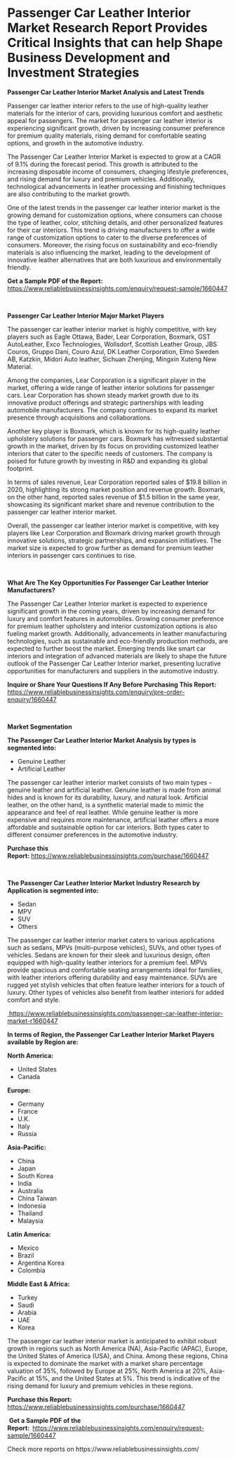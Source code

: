<p><h1>Passenger Car Leather Interior Market Research Report Provides Critical Insights that can help Shape Business Development and Investment Strategies</h1></p><p><strong>Passenger Car Leather Interior Market Analysis and Latest Trends</strong></p>
<p><p>Passenger car leather interior refers to the use of high-quality leather materials for the interior of cars, providing luxurious comfort and aesthetic appeal for passengers. The market for passenger car leather interior is experiencing significant growth, driven by increasing consumer preference for premium quality materials, rising demand for comfortable seating options, and growth in the automotive industry.</p><p>The Passenger Car Leather Interior Market is expected to grow at a CAGR of 9.1% during the forecast period. This growth is attributed to the increasing disposable income of consumers, changing lifestyle preferences, and rising demand for luxury and premium vehicles. Additionally, technological advancements in leather processing and finishing techniques are also contributing to the market growth.</p><p>One of the latest trends in the passenger car leather interior market is the growing demand for customization options, where consumers can choose the type of leather, color, stitching details, and other personalized features for their car interiors. This trend is driving manufacturers to offer a wide range of customization options to cater to the diverse preferences of consumers. Moreover, the rising focus on sustainability and eco-friendly materials is also influencing the market, leading to the development of innovative leather alternatives that are both luxurious and environmentally friendly.</p></p>
<p><strong>Get a Sample PDF of the Report:&nbsp;</strong> <a href="https://www.reliablebusinessinsights.com/enquiry/request-sample/1660447">https://www.reliablebusinessinsights.com/enquiry/request-sample/1660447</a></p>
<p>&nbsp;</p>
<p><strong>Passenger Car Leather Interior Major Market Players</strong></p>
<p><p>The passenger car leather interior market is highly competitive, with key players such as Eagle Ottawa, Bader, Lear Corporation, Boxmark, GST AutoLeather, Exco Technologies, Wollsdorf, Scottish Leather Group, JBS Couros, Gruppo Dani, Couro Azul, DK Leather Corporation, Elmo Sweden AB, Katzkin, Midori Auto leather, Sichuan Zhenjing, Mingxin Xuteng New Material.</p><p>Among the companies, Lear Corporation is a significant player in the market, offering a wide range of leather interior solutions for passenger cars. Lear Corporation has shown steady market growth due to its innovative product offerings and strategic partnerships with leading automobile manufacturers. The company continues to expand its market presence through acquisitions and collaborations.</p><p>Another key player is Boxmark, which is known for its high-quality leather upholstery solutions for passenger cars. Boxmark has witnessed substantial growth in the market, driven by its focus on providing customized leather interiors that cater to the specific needs of customers. The company is poised for future growth by investing in R&D and expanding its global footprint.</p><p>In terms of sales revenue, Lear Corporation reported sales of $19.8 billion in 2020, highlighting its strong market position and revenue growth. Boxmark, on the other hand, reported sales revenue of $1.5 billion in the same year, showcasing its significant market share and revenue contribution to the passenger car leather interior market.</p><p>Overall, the passenger car leather interior market is competitive, with key players like Lear Corporation and Boxmark driving market growth through innovative solutions, strategic partnerships, and expansion initiatives. The market size is expected to grow further as demand for premium leather interiors in passenger cars continues to rise.</p></p>
<p>&nbsp;</p>
<p><strong>What Are The Key Opportunities For Passenger Car Leather Interior Manufacturers?</strong></p>
<p><p>The Passenger Car Leather Interior market is expected to experience significant growth in the coming years, driven by increasing demand for luxury and comfort features in automobiles. Growing consumer preference for premium leather upholstery and interior customization options is also fueling market growth. Additionally, advancements in leather manufacturing technologies, such as sustainable and eco-friendly production methods, are expected to further boost the market. Emerging trends like smart car interiors and integration of advanced materials are likely to shape the future outlook of the Passenger Car Leather Interior market, presenting lucrative opportunities for manufacturers and suppliers in the automotive industry.</p></p>
<p><strong>Inquire or Share Your Questions If Any Before Purchasing This Report:</strong> <a href="https://www.reliablebusinessinsights.com/enquiry/pre-order-enquiry/1660447">https://www.reliablebusinessinsights.com/enquiry/pre-order-enquiry/1660447</a></p>
<p>&nbsp;</p>
<p><strong>Market Segmentation</strong></p>
<p><strong>The Passenger Car Leather Interior Market Analysis by types is segmented into:</strong></p>
<p><ul><li>Genuine Leather</li><li>Artificial Leather</li></ul></p>
<p><p>The passenger car leather interior market consists of two main types - genuine leather and artificial leather. Genuine leather is made from animal hides and is known for its durability, luxury, and natural look. Artificial leather, on the other hand, is a synthetic material made to mimic the appearance and feel of real leather. While genuine leather is more expensive and requires more maintenance, artificial leather offers a more affordable and sustainable option for car interiors. Both types cater to different consumer preferences in the automotive industry.</p></p>
<p><strong>Purchase this Report:&nbsp;</strong><a href="https://www.reliablebusinessinsights.com/purchase/1660447">https://www.reliablebusinessinsights.com/purchase/1660447</a></p>
<p>&nbsp;</p>
<p><strong>The Passenger Car Leather Interior Market Industry Research by Application is segmented into:</strong></p>
<p><ul><li>Sedan</li><li>MPV</li><li>SUV</li><li>Others</li></ul></p>
<p><p>The passenger car leather interior market caters to various applications such as sedans, MPVs (multi-purpose vehicles), SUVs, and other types of vehicles. Sedans are known for their sleek and luxurious design, often equipped with high-quality leather interiors for a premium feel. MPVs provide spacious and comfortable seating arrangements ideal for families, with leather interiors offering durability and easy maintenance. SUVs are rugged yet stylish vehicles that often feature leather interiors for a touch of luxury. Other types of vehicles also benefit from leather interiors for added comfort and style.</p></p>
<p><a href="https://www.reliablebusinessinsights.com/passenger-car-leather-interior-market-r1660447">&nbsp;https://www.reliablebusinessinsights.com/passenger-car-leather-interior-market-r1660447</a></p>
<p><strong>In terms of Region, the Passenger Car Leather Interior Market Players available by Region are:</strong></p>
<p>
    <p> <strong> North America: </strong>
        <ul>
            <li>United States</li>
            <li>Canada</li>
        </ul>
        </p> 
    <p> <strong> Europe: </strong>
        <ul>
            <li>Germany</li>
            <li>France</li>
            <li>U.K.</li>
            <li>Italy</li>
            <li>Russia</li>
        </ul>
        </p> 
    <p> <strong> Asia-Pacific: </strong>
        <ul>
            <li>China</li>
            <li>Japan</li>
            <li>South Korea</li>
            <li>India</li>
            <li>Australia</li>
            <li>China Taiwan</li>
            <li>Indonesia</li>
            <li>Thailand</li>
            <li>Malaysia</li>
        </ul>
        </p> 
    <p> <strong> Latin America: </strong>
        <ul>
            <li>Mexico</li>
            <li>Brazil</li>
            <li>Argentina Korea</li>
            <li>Colombia</li>
        </ul>
        </p> 
    <p> <strong> Middle East & Africa: </strong>
        <ul>
            <li>Turkey</li>
            <li>Saudi</li>
            <li>Arabia</li>
            <li>UAE</li>
            <li>Korea</li>
        </ul>
    </p>
    </p>
<p><p>The passenger car leather interior market is anticipated to exhibit robust growth in regions such as North America (NA), Asia-Pacific (APAC), Europe, the United States of America (USA), and China. Among these regions, China is expected to dominate the market with a market share percentage valuation of 35%, followed by Europe at 25%, North America at 20%, Asia-Pacific at 15%, and the United States at 5%. This trend is indicative of the rising demand for luxury and premium vehicles in these regions.</p></p>
<p><strong>Purchase this Report: </strong><a href="https://www.reliablebusinessinsights.com/purchase/1660447">https://www.reliablebusinessinsights.com/purchase/1660447</a></p>
<p>&nbsp;<strong>Get a Sample PDF of the Report:&nbsp;&nbsp;</strong><a href="https://www.reliablebusinessinsights.com/enquiry/request-sample/1660447">https://www.reliablebusinessinsights.com/enquiry/request-sample/1660447</a></p>
<p><strong></strong></p>
<p>Check more reports on https://www.reliablebusinessinsights.com/</p>